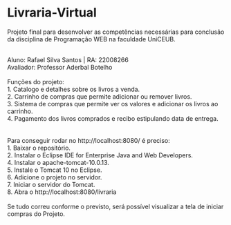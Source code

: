 # Livraria-Virtual

Projeto final para desenvolver as competências necessárias para conclusão da disciplina de Programação WEB na faculdade UniCEUB.

<br/>
Aluno: Rafael Silva Santos | RA: 22008266
<br/>
Avaliador: Professor Aderbal Botelho
<br/>
<br/>
Funções do projeto: 
<br/>
1. Catalogo e detalhes sobre os livros a venda.<br/>
2. Carrinho de compras que permite adicionar ou remover livros.<br/>
3. Sistema de compras que permite ver os valores e adicionar os livros ao carrinho.<br/>
4. Pagamento dos livros comprados e recibo estipulando data de entrega.<br/>
<br/>
<br/>
Para conseguir rodar no http://localhost:8080/ é preciso:
<br/>
1. Baixar o repositório.<br/>
2. Instalar o Eclipse IDE for Enterprise Java and Web Developers.<br/>
4. Instalar o apache-tomcat-10.0.13.<br/>
5. Instale o Tomcat 10 no Eclipse.<br/>
6. Adicione o projeto no servidor.<br/>
7. Iniciar o servidor do Tomcat.<br/>
8. Abra o http://localhost:8080/livraria<br/>
<br/>
Se tudo correu conforme o previsto, será possível visualizar a tela de iniciar compras do Projeto.

